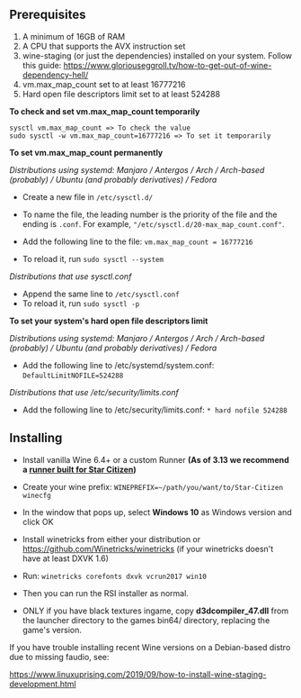 ## Prerequisites

1. A minimum of 16GB of RAM
2. A CPU that supports the AVX instruction set
3. wine-staging (or just the dependencies) installed on your system. Follow this guide: https://www.gloriouseggroll.tv/how-to-get-out-of-wine-dependency-hell/
4. vm.max_map_count set to at least 16777216
5. Hard open file descriptors limit set to at least 524288

**To check and set vm.max_map_count temporarily**
```
sysctl vm.max_map_count => To check the value
sudo sysctl -w vm.max_map_count=16777216 => To set it temporarily
```

**To set vm.max_map_count permanently**

_Distributions using systemd: Manjaro / Antergos / Arch / Arch-based (probably) / Ubuntu (and probably derivatives) / Fedora_

* Create a new file in `/etc/sysctl.d/`
* To name the file, the leading number is the priority of the file and the ending is `.conf`. For example, `"/etc/sysctl.d/20-max_map_count.conf"`.
* Add the following line to the file:
`vm.max_map_count = 16777216`

* To reload it, run `sudo sysctl --system`


_Distributions that use sysctl.conf_

* Append the same line to `/etc/sysctl.conf`
* To reload it, run `sudo sysctl -p`

**To set your system's hard open file descriptors limit**

_Distributions using systemd: Manjaro / Antergos / Arch / Arch-based (probably) / Ubuntu (and probably derivatives) / Fedora_

* Add the following line to /etc/systemd/system.conf: `DefaultLimitNOFILE=524288`

_Distributions that use /etc/security/limits.conf_

* Add the following line to /etc/security/limits.conf: `* hard nofile 524288`

## Installing

* Install vanilla Wine 6.4+ or a custom Runner **(As of 3.13 we recommend a [runner built for Star Citizen](https://github.com/starcitizen-lug/information-howtos/wiki/Wine-Builds-for-Star-Citizen))**
* Create your wine prefix: `WINEPREFIX=~/path/you/want/to/Star-Citizen winecfg`

* In the window that pops up, select **Windows 10** as Windows version and click OK
* Install winetricks from either your distribution or https://github.com/Winetricks/winetricks (if your winetricks doesn't have at least DXVK 1.6)
* Run: `winetricks corefonts dxvk vcrun2017 win10`

* Then you can run the RSI installer as normal.
* ONLY if you have black textures ingame, copy **d3dcompiler_47.dll** from the launcher directory to the games bin64/ directory, replacing the game's version.

If you have trouble installing recent Wine versions on a Debian-based distro due to missing faudio, see:

https://www.linuxuprising.com/2019/09/how-to-install-wine-staging-development.html

